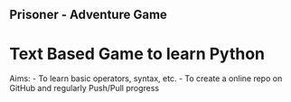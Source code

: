 ## Prisoner - Adventure Game
# Text Based Game to learn Python

  Aims:
    - To learn basic operators, syntax, etc.
    - To create a online repo on GitHub and regularly Push/Pull progress
